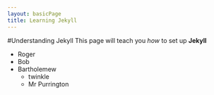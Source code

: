 ```yaml
---
layout: basicPage
title: Learning Jekyll
---
```


#Understanding Jekyll
This page will teach you _how_ to set up **Jekyll**

- Roger
- Bob
- Bartholemew
	- twinkle
	- Mr Purrington